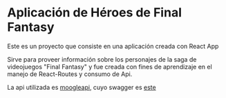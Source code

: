 # Aplicación de Héroes de Final Fantasy

Este es un proyecto que consiste en una aplicación creada con React App

Sirve para proveer información sobre los personajes de la saga de videojuegos "Final Fantasy" y fue creada con fines de aprendizaje en el manejo de React-Routes y consumo de Api.

La api utilizada es [moogleapi](https://www.moogleapi.com/), cuyo swagger es [este](https://www.moogleapi.com/swagger/index.html)
